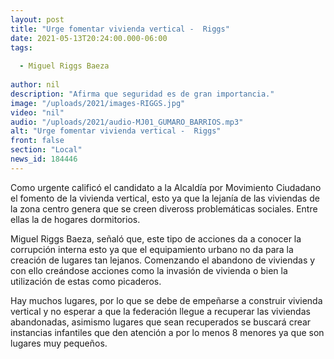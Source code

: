 ```yaml
---
layout: post
title: "Urge fomentar vivienda vertical -  Riggs"
date: 2021-05-13T20:24:00.000-06:00
tags:
  
  - Miguel Riggs Baeza
  
author: nil
description: "Afirma que seguridad es de gran importancia."
image: "/uploads/2021/images-RIGGS.jpg"
video: "nil"
audio: "/uploads/2021/audio-MJ01_GUMARO_BARRIOS.mp3"
alt: "Urge fomentar vivienda vertical -  Riggs"
front: false
section: "Local"
news_id: 184446
---
```


Como urgente calificó el candidato a la Alcaldía por Movimiento Ciudadano el fomento de la vivienda vertical, esto ya que la lejanía de las viviendas de la zona centro genera que se creen diveross problemáticas sociales. Entre ellas la de hogares dormitorios.

Miguel Riggs Baeza, señaló que, este tipo de acciones da a conocer la corrupción interna esto ya que el equipamiento urbano no da para la creación de lugares tan lejanos. Comenzando el abandono de viviendas y con ello creándose acciones como la invasión de vivienda o bien la utilización de estas como picaderos.

Hay muchos lugares, por lo que se debe de empeñarse a construir vivienda vertical y no esperar a que la federación llegue a recuperar las viviendas abandonadas, asimismo lugares que sean recuperados se buscará crear instancias infantiles que den atención a por lo menos 8 menores ya que son lugares muy pequeños.
